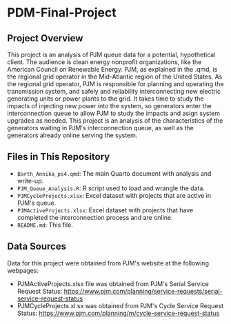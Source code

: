 # PDM-Final-Project

## Project Overview
This project is an analysis of PJM queue data for a potential, hypothetical client. The audience is clean energy nonprofit organizations, like the American Council on Renewable Energy. PJM, as explained in the .qmd, is the regional grid operator in the Mid-Atlantic region of the United States. As the regional grid operator, PJM is responsible for planning and operating the transmission system, and safely and reliability interconnecting new electric generating units or power plants to the grid. It takes time to study the impacts of injecting new power into the system, so generators enter the interconnection queue to allow PJM to study the impacts and asign system upgrades as needed. This project is an analysis of the characteristics of the generators waiting in PJM's interconnection queue, as well as the generators already online serving the system.

## Files in This Repository
- `Barth_Annika_ps4.qmd`: The main Quarto document with analysis and write-up.
- `PJM_Queue_Analysis.R`: R script used to load and wrangle the data.
- `PJMCycleProjects.xlsx`: Excel dataset with projects that are active in PJM's queue.
- `PJMActiveProjects.xlsx`: Excel dataset with projects that have completed the interconnection process and are online.
- `README.md`: This file.

## Data Sources
Data for this project were obtained from PJM's website at the following webpages: 
- PJMActiveProjects.xlsx file was obtained from PJM's Serial Service Request Status: https://www.pjm.com/planning/service-requests/serial-service-request-status
- PJMCycleProjects.xl.sx was obtained from PJM's Cycle Service Request Status: https://www.pjm.com/planning/m/cycle-service-request-status
